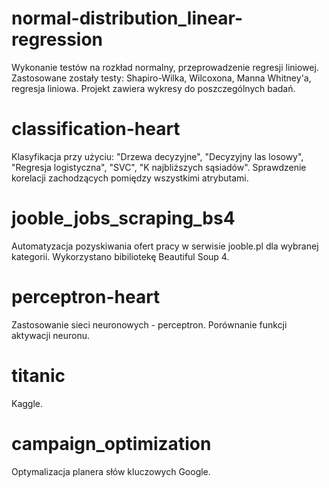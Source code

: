 # normal-distribution_linear-regression
Wykonanie testów na rozkład normalny, przeprowadzenie regresji liniowej.
Zastosowane zostały testy: Shapiro-Wilka, Wilcoxona, Manna Whitney'a, regresja liniowa.
Projekt zawiera wykresy do poszczególnych badań.

# classification-heart
Klasyfikacja przy użyciu: "Drzewa decyzyjne", "Decyzyjny las losowy", "Regresja logistyczna", "SVC", "K najbliższych sąsiadów".
Sprawdzenie korelacji zachodzących pomiędzy wszystkimi atrybutami.

# jooble_jobs_scraping_bs4
Automatyzacja pozyskiwania ofert pracy w serwisie jooble.pl dla wybranej kategorii. Wykorzystano bibiliotekę Beautiful Soup 4.

# perceptron-heart
Zastosowanie sieci neuronowych - perceptron. Porównanie funkcji aktywacji neuronu.
# titanic
Kaggle.

# campaign_optimization
Optymalizacja planera słów kluczowych Google.
